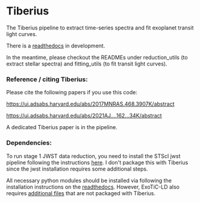# Tiberius
The Tiberius pipeline to extract time-series spectra and fit exoplanet transit light curves.

There is a [readthedocs](https://tiberius.readthedocs.io/en/latest/) in development.

In the meantime, please checkout the READMEs under reduction_utils (to extract stellar spectra) and fitting_utils (to fit transit light curves).


### Reference / citing Tiberius:

Please cite the following papers if you use this code: <br>

https://ui.adsabs.harvard.edu/abs/2017MNRAS.468.3907K/abstract <br>

https://ui.adsabs.harvard.edu/abs/2021AJ....162...34K/abstract <br>

A dedicated Tiberius paper is in the pipeline.


### Dependencies:

To run stage 1 JWST data reduction, you need to install the STScI jwst pipeline following the instructions [here](https://jwst-pipeline.readthedocs.io/en/stable/index.html). I don't package this with Tiberius since the jwst installation requires some additional steps.  

All necessary python modules should be installed via following the installation instructions on the [readthedocs](https://tiberius.readthedocs.io/). However, ExoTiC-LD also requires [additional files](https://exotic-ld.readthedocs.io/en/latest/views/installation.html) that are not packaged with Tiberius.
